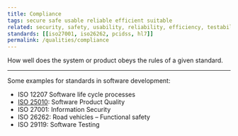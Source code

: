 ```yaml
---
title: Compliance 
tags: secure safe usable reliable efficient suitable
related: security, safety, usability, reliability, efficiency, testability
standards: [[iso27001, iso26262, pcidss, hl7]]
permalink: /qualities/compliance
---
```


How well does the system or product obeys the rules of a given standard.

<hr>

Some examples for standards in software development:

* ISO 12207 Software life cycle processes
* [ISO 25010](/references/#iso-25010-2023): Software Product Quality
* ISO 27001: Information Security
* ISO 26262: Road vehicles – Functional safety
* ISO 29119: Software Testing